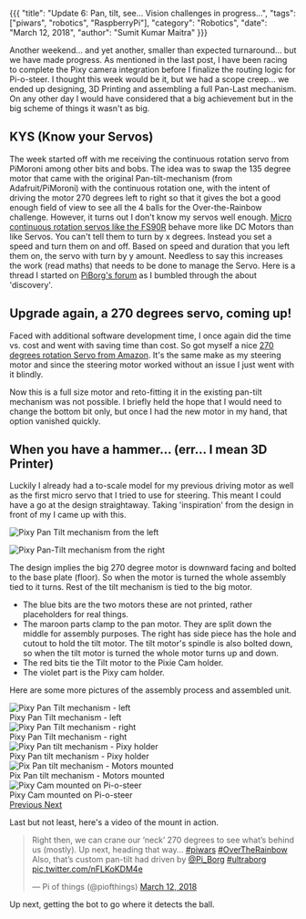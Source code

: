 {{{
  "title": "Update 6: Pan, tilt, see... Vision challenges in progress...",
  "tags": ["piwars", "robotics", "RaspberryPi"],
  "category": "Robotics",
  "date": "March 12, 2018",
  "author": "Sumit Kumar Maitra"
}}}

Another weekend... and yet another, smaller than expected turnaround... but we have made progress. As mentioned in the last post, I have been racing to complete the Pixy camera integration before I finalize the routing logic for Pi-o-steer. I thought this week would be it, but we had a scope creep... we ended up designing, 3D Printing and assembling a full Pan-Last mechanism. On any other day I would have considered that a big achievement but in the big scheme of things it wasn't as big.

## KYS (Know your Servos)
The week started off with me receiving the continuous rotation servo from PiMoroni among other bits and bobs. The idea was to swap the 135 degree motor that came with the original Pan-tilt-mechanism (from Adafruit/PiMoroni) with the continuous rotation one, with the intent of driving the motor 270 degrees left to right so that it gives the bot a good enough field of view to see all the 4 balls for the Over-the-Rainbow challenge. However, it turns out I don't know my servos well enough. [Micro continuous rotation servos like the FS90R](https://shop.pimoroni.com/products/micro-360-degree-continuous-rotation-servo-fs90r) behave more like DC Motors than like Servos. You can't tell them to turn by x degrees. Instead you set a speed and turn them on and off. Based on speed and duration that you left them on, the servo with turn by y amount. Needless to say this increases the work (read maths) that needs to be done to manage the Servo. Here is a thread I started on [PiBorg's forum](http://forum.piborg.org/node/2589) as I bumbled through the about 'discovery'.

## Upgrade again, a 270 degrees servo, coming up!
Faced with additional software development time, I once again did the time vs. cost and went with saving time than cost. So got myself a nice [270 degrees rotation Servo from Amazon](https://www.amazon.co.uk/dp/B07569WJ1M). It's the same make as my steering motor and since the steering motor worked without an issue I just went with it blindly.

Now this is a full size motor and reto-fitting it in the existing pan-tilt mechanism was not possible. I briefly held the hope that I would need to change the bottom bit only, but once I had the new motor in my hand, that option vanished quickly.

## When you have a hammer... (err... I mean 3D Printer)
Luckily I already had a to-scale model for my previous driving motor as well as the first micro servo that I tried to use for steering. This meant I could have a go at the design straightaway. Taking 'inspiration' from the design in front of my I came up with this.

![Pixy Pan Tilt mechanism from the left](/posts/images/pi-wars/pi-o-steer-pixy-pan-tilt-left.jpg)

![Pixy Pan-Tilt mechanism from the right](/posts/images/pi-wars/pi-o-steer-pixy-pan-tilt-right.jpg)

The design implies the big 270 degree motor is downward facing and bolted to the base plate (floor). So when the motor is turned the whole assembly tied to it turns. Rest of the tilt mechanism is tied to the big motor.

- The blue bits are the two motors these are not printed, rather placeholders for real things.
- The maroon parts clamp to the pan motor. They are split down the middle for assembly purposes. The right has side piece has the hole and cutout to hold the tilt motor. The tilt motor's spindle is also bolted down, so when the tilt motor is turned the whole motor turns up and down.
- The red bits tie the Tilt motor to the Pixie Cam holder.
- The violet part is the Pixy cam holder.

Here are some more pictures of the assembly process and assembled unit.

<div id="pixpantiltcarosouel" class="carousel slide" data-ride="carousel">
  <!-- Wrapper for slides -->
  <div class="carousel-inner" role="listbox">
    <div class="item active">
     <img alt="Pixy Pan Tilt mechanism - left" src="/posts/images/pi-wars/pi-o-steer-pixy-cam-base-motor-left.jpg" />
     <div class="carousel-caption">
      Pixy Pan Tilt mechanism - left
     </div>
    </div>
    <div class="item">
     <img alt="Pixy Pan Tilt mechanism - right" src="/posts/images/pi-wars/pi-o-steer-pixy-cam-base-motor-right.jpg" />
     <div class="carousel-caption">
      Pixy Pan Tilt mechanism - right
     </div>
    </div>
    <div class="item ">
     <img alt="Pixy Pan tilt mechanism - Pixy holder" src="/posts/images/pi-wars/pi-o-steer-pixy-cam-base-pixy-cam-holder.jpg" />
     <div class="carousel-caption">
      Pixy Pan tilt mechanism - Pixy holder
     </div>
    </div>
    <div class="item">
     <img alt="Pix Pan tilt mechanism - Motors mounted" src="/posts/images/pi-wars/pi-o-steer-pixy-cam-pan-motor-mounted.jpg" />
     <div class="carousel-caption">
      Pix Pan tilt mechanism - Motors mounted
     </div>
    </div>
    <div class="item">
     <img alt="Pixy Cam mounted on Pi-o-steer" src="/posts/images/pi-wars/pi-o-steer-pixy-cam-pan-base-mounted.jpg" />
     <div class="carousel-caption">
      Pixy Cam mounted on Pi-o-steer
     </div>
    </div>
  </div>

  <!-- Controls -->
  <a class="left carousel-control" href="#carousel-example-generic" role="button" data-slide="prev">
    <span class="glyphicon glyphicon-chevron-left fa fa-chevron-left" aria-hidden="true"></span>
    <span class="sr-only">Previous</span>
  </a>
  <a class="right carousel-control" href="#carousel-example-generic" role="button" data-slide="next">
    <span class="glyphicon glyphicon-chevron-right fa fa-chevron-right" aria-hidden="true"></span>
    <span class="sr-only">Next</span>
  </a>
</div>

Last but not least, here's a video of the mount in action.

<blockquote class="twitter-video" data-lang="en"><p lang="en" dir="ltr">Right then, we can crane our ‘neck’ 270 degrees to see what’s behind us (mostly). Up next, heading that way… <a href="https://twitter.com/hashtag/piwars?src=hash&amp;ref_src=twsrc%5Etfw">#piwars</a> <a href="https://twitter.com/hashtag/OverTheRainbow?src=hash&amp;ref_src=twsrc%5Etfw">#OverTheRainbow</a> Also, that’s custom pan-tilt had driven by <a href="https://twitter.com/Pi_Borg?ref_src=twsrc%5Etfw">@Pi_Borg</a> <a href="https://twitter.com/hashtag/ultraborg?src=hash&amp;ref_src=twsrc%5Etfw">#ultraborg</a> <a href="https://t.co/nFLKoKDM4e">pic.twitter.com/nFLKoKDM4e</a></p>&mdash; Pi of things (@piofthings) <a href="https://twitter.com/piofthings/status/973018695206305792?ref_src=twsrc%5Etfw">March 12, 2018</a></blockquote>
<script async src="https://platform.twitter.com/widgets.js" charset="utf-8"></script>

Up next, getting the bot to go where it detects the ball.

